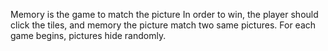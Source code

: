 Memory is the game to match the picture 
In order to win, the player should click the tiles, and memory the picture match two same pictures.
For each game begins, pictures hide randomly.
